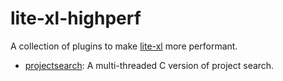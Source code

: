 # lite-xl-highperf

A collection of plugins to make [lite-xl](https://github.com/lite-xl/lite-xl) more performant.

* [projectsearch](plugins/projectsearch/init.lua): A multi-threaded C version of project search.
